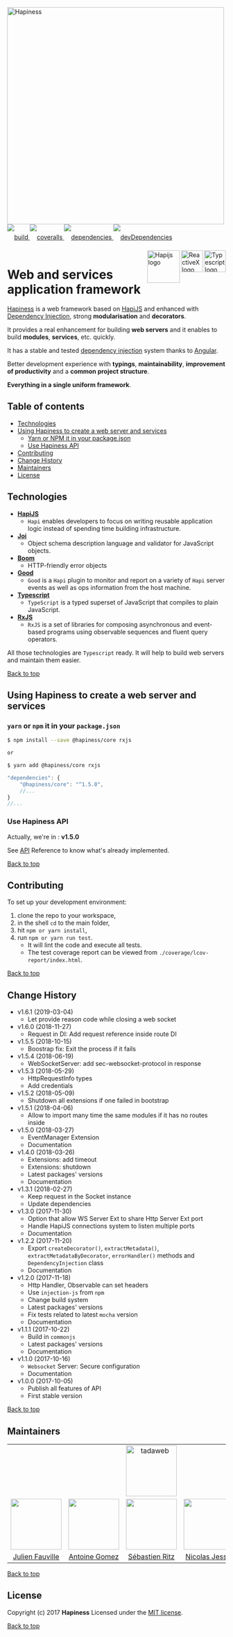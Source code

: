 <img src="http://bit.ly/2mxmKKI" width="500" alt="Hapiness" />

<div style="margin-bottom:20px;">
<div style="line-height:60px">
    <a href="https://travis-ci.org/hapinessjs/hapiness.svg?branch=master">
        <img src="https://travis-ci.org/hapinessjs/hapiness.svg?branch=master" alt="build" />
    </a>
    <a href="https://coveralls.io/github/hapinessjs/hapiness?branch=master">
        <img src="https://coveralls.io/repos/github/hapinessjs/hapiness/badge.svg?branch=master" alt="coveralls" />
    </a>
    <a href="https://david-dm.org/hapinessjs/hapiness">
        <img src="https://david-dm.org/hapinessjs/hapiness.svg" alt="dependencies" />
    </a>
    <a href="https://david-dm.org/hapinessjs/hapiness?type=dev">
        <img src="https://david-dm.org/hapinessjs/hapiness/dev-status.svg" alt="devDependencies" />
    </a>
</div>
<div>
    <a href="https://www.typescriptlang.org/docs/tutorial.html">
        <img src="https://cdn-images-1.medium.com/max/800/1*8lKzkDJVWuVbqumysxMRYw.png"
             align="right" alt="Typescript logo" width="50" height="50" style="border:none;" />
    </a>
    <a href="http://reactivex.io/rxjs">
        <img src="http://reactivex.io/assets/Rx_Logo_S.png"
             align="right" alt="ReactiveX logo" width="50" height="50" style="border:none;" />
    </a>
    <a href="http://hapijs.com">
        <img src="http://bit.ly/2lYPYPw"
             align="right" alt="Hapijs logo" width="75" style="border:none;" />
    </a>
</div>
</div>

# Web and services application framework

[Hapiness](https://github.com/hapinessjs) is a web framework based on [HapiJS](https://hapijs.com/) and enhanced with [Dependency Injection](https://github.com/mgechev/injection-js), strong **modularisation** and **decorators**.

It provides a real enhancement for building **web servers** and it enables to build **modules**, **services**, etc. quickly.

It has a stable and tested [dependency injection](https://github.com/mgechev/injection-js) system thanks to [Angular](https://angular.io).

Better development experience with **typings**, **maintainability**, **improvement of productivity** and a **common project structure**.

**Everything in a single uniform framework**.

## Table of contents

* [Technologies](#technologies)
* [Using Hapiness to create a web server and services](#using-hapiness-to-create-a-web-server-and-services)
    * [Yarn or NPM it in your package.json](#yarn-or-npm-it-in-your-packagejson)
    * [Use Hapiness API](#use-hapiness-api)
* [Contributing](#contributing)
* [Change History](#change-history)
* [Maintainers](#maintainers)
* [License](#license)

## Technologies

 - **[HapiJS](https://hapijs.com/)**
	 - `Hapi` enables developers to focus on writing reusable application logic instead of spending time building infrastructure.
 - **[Joi](https://github.com/hapijs/joi)**
	 - Object schema description language and validator for JavaScript objects.
 - **[Boom](https://github.com/hapijs/boom)**
	 - HTTP-friendly error objects
 - **[Good](https://github.com/hapijs/good)**
	 - `Good` is a `Hapi` plugin to monitor and report on a variety of `Hapi` server events as well as ops information from the host machine.
 - **[Typescript](https://www.typescriptlang.org/docs/tutorial.html)**
	 - `TypeScript` is a typed superset of JavaScript that compiles to plain JavaScript.
 - **[RxJS](http://reactivex.io/rxjs)**
	 - `RxJS` is a set of libraries for composing asynchronous and event-based programs using observable sequences and fluent query operators.

All those technologies are `Typescript` ready. It will help to build web servers and maintain them easier.

[Back to top](#table-of-contents)

## Using Hapiness to create a web server and services

### `yarn` or `npm` it in your `package.json`

```bash
$ npm install --save @hapiness/core rxjs

or

$ yarn add @hapiness/core rxjs
```

```javascript
"dependencies": {
    "@hapiness/core": "^1.5.0",
    //...
}
//...
```

### Use Hapiness API

Actually, we're in : **v1.5.0**

See [API](https://github.com/hapinessjs/hapiness/blob/master/API.md) Reference to know what's already implemented.

[Back to top](#table-of-contents)

## Contributing

To set up your development environment:

1. clone the repo to your workspace,
2. in the shell `cd` to the main folder,
3. hit `npm or yarn install`,
4. run `npm or yarn run test`.
    * It will lint the code and execute all tests.
    * The test coverage report can be viewed from `./coverage/lcov-report/index.html`.

[Back to top](#table-of-contents)

## Change History
* v1.6.1 (2019-03-04)
    * Let provide reason code while closing a web socket
* v1.6.0 (2018-11-27)
    * Request in DI: Add request reference inside route DI
* v1.5.5 (2018-10-15)
    * Boostrap fix: Exit the process if it fails
* v1.5.4 (2018-06-19)
    * WebSocketServer: add sec-websocket-protocol in response
* v1.5.3 (2018-05-29)
    * HttpRequestInfo types
    * Add credentials
* v1.5.2 (2018-05-09)
    * Shutdown all extensions if one failed in bootstrap
* v1.5.1 (2018-04-06)
    * Allow to import many time the same modules if it has no routes inside
* v1.5.0 (2018-03-27)
    * EventManager Extension
    * Documentation
* v1.4.0 (2018-03-26)
    * Extensions: add timeout
    * Extensions: shutdown
    * Latest packages' versions
    * Documentation
* v1.3.1 (2018-02-27)
    * Keep request in the Socket instance
    * Update dependencies
* v1.3.0 (2017-11-30)
    * Option that allow WS Server Ext to share Http Server Ext port
    * Handle HapiJS connections system to listen multiple ports
    * Documentation
* v1.2.2 (2017-11-20)
    * Export `createDecorator()`, `extractMetadata()`, `extractMetadataByDecorator`, `errorHandler()` methods and `DependencyInjection` class
    * Documentation
* v1.2.0 (2017-11-18)
    * Http Handler, Observable can set headers
    * Use `injection-js` from `npm`
    * Change build system
    * Latest packages' versions
    * Fix tests related to latest `mocha` version
    * Documentation
* v1.1.1 (2017-10-22)
    * Build in `commonjs`
    * Latest packages' versions
    * Documentation
* v1.1.0 (2017-10-16)
    * `Websocket` Server: Secure configuration
    * Documentation
* v1.0.0 (2017-10-05)
    * Publish all features of API
    * First stable version

[Back to top](#table-of-contents)

## Maintainers

<table>
    <tr>
        <td colspan="5" align="center"><a href="https://www.tadaweb.com"><img src="http://bit.ly/2xHQkTi" width="117" alt="tadaweb" /></a></td>
    </tr>
    <tr>
        <td align="center"><a href="https://github.com/Juneil"><img src="https://avatars3.githubusercontent.com/u/6546204?v=3&s=117" width="117"/></a></td>
        <td align="center"><a href="https://github.com/antoinegomez"><img src="https://avatars3.githubusercontent.com/u/997028?v=3&s=117" width="117"/></a></td>
        <td align="center"><a href="https://github.com/reptilbud"><img src="https://avatars3.githubusercontent.com/u/6841511?v=3&s=117" width="117"/></a></td>
        <td align="center"><a href="https://github.com/njl07"><img src="https://avatars3.githubusercontent.com/u/1673977?v=3&s=117" width="117"/></a></td>
	<td align="center"><a href="https://github.com/tlerias"><img src="https://avatars1.githubusercontent.com/u/3011845?v=3&s=117" width="117"/></a></td>
    </tr>
    <tr>
        <td align="center"><a href="https://github.com/Juneil">Julien Fauville</a></td>
        <td align="center"><a href="https://github.com/antoinegomez">Antoine Gomez</a></td>
        <td align="center"><a href="https://github.com/reptilbud">Sébastien Ritz</a></td>
        <td align="center"><a href="https://github.com/njl07">Nicolas Jessel</a></td>
	<td align="center"><a href="https://github.com/tlerias">Tara Lerias</a></td>
    </tr>
</table>

[Back to top](#table-of-contents)

## License

Copyright (c) 2017 **Hapiness** Licensed under the [MIT license](https://github.com/hapinessjs/hapiness/blob/master/LICENSE.md).

[Back to top](#table-of-contents)
